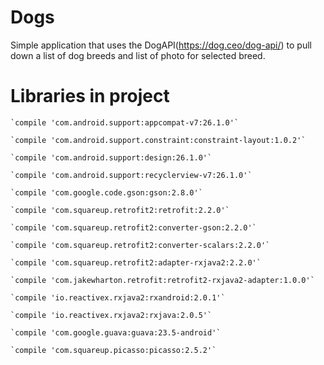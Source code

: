 # Dogs

Simple application that uses the DogAPI(https://dog.ceo/dog-api/) to pull down a list of dog breeds and list of photo for selected breed.

# Libraries in project

    `compile 'com.android.support:appcompat-v7:26.1.0'`
   
    `compile 'com.android.support.constraint:constraint-layout:1.0.2'`
    
    `compile 'com.android.support:design:26.1.0'`
    
    `compile 'com.android.support:recyclerview-v7:26.1.0'`
    
    `compile 'com.google.code.gson:gson:2.8.0'`
    
    `compile 'com.squareup.retrofit2:retrofit:2.2.0'`
    
    `compile 'com.squareup.retrofit2:converter-gson:2.2.0'`
    
    `compile 'com.squareup.retrofit2:converter-scalars:2.2.0'`
    
    `compile 'com.squareup.retrofit2:adapter-rxjava2:2.2.0'`
    
    `compile 'com.jakewharton.retrofit:retrofit2-rxjava2-adapter:1.0.0'`
    
    `compile 'io.reactivex.rxjava2:rxandroid:2.0.1'`
    
    `compile 'io.reactivex.rxjava2:rxjava:2.0.5'`
    
    `compile 'com.google.guava:guava:23.5-android'`
    
    `compile 'com.squareup.picasso:picasso:2.5.2'`
    

